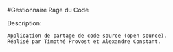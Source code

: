#Gestionnaire Rage du Code

Description: 

	Application de partage de code source (open source).
	Réalisé par Timothé Provost et Alexandre Constant.